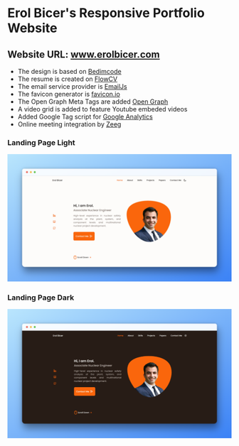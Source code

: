 # Erol Bicer's Responsive Portfolio Website
## Website URL: www.erolbicer.com

- The design is based on [Bedimcode](https://github.com/bedimcode)
- The resume is created on [FlowCV](https://flowcv.com/)
- The email service provider is [EmailJs](https://www.emailjs.com/)
- The favicon generator is [favicon.io](https://favicon.io/favicon-generator/)
- The Open Graph Meta Tags are added [Open Graph](https://ogp.me/)
- A video grid is added to feature Youtube embeded videos
- Added Google Tag script for [Google Analytics](https://analytics.google.com)
- Online meeting integration by [Zeeg](https://zeeg.me/en/)

### Landing Page Light

![preview img](./assets/snaps/light.png)

### Landing Page Dark

![preview img](./assets/snaps/dark.png)

